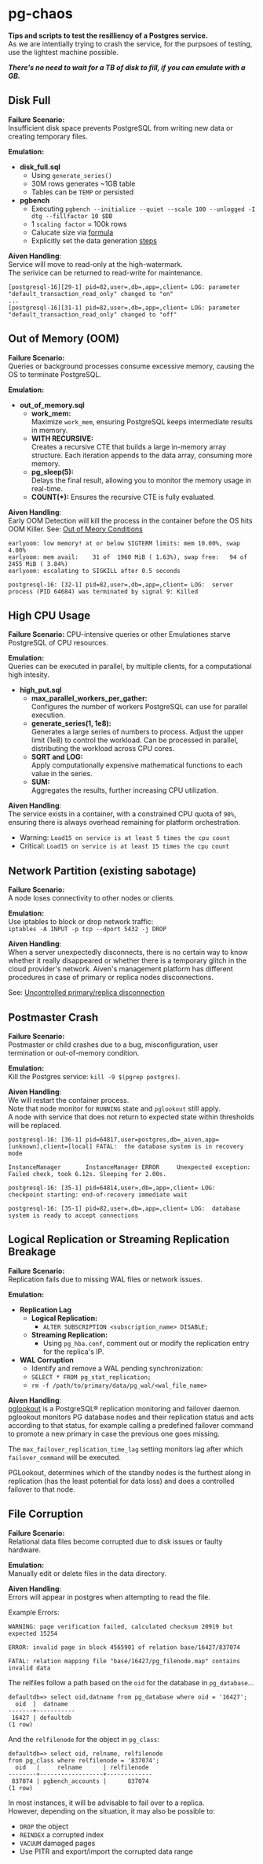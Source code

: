 # pg-chaos

**Tips and scripts to test the resilliency of a Postgres service.**<br>
As we are intentially trying to crash the service, for the purpsoes of testing, use the lightest machine possible. 

***There's no need to wait for a TB of disk to fill, if you can emulate with a GB.***

## Disk Full
**Failure Scenario:**<br>
Insufficient disk space prevents PostgreSQL from writing new data or creating temporary files.

**Emulation:** 
* **disk_full.sql**
  * Using `generate_series()`
  * 30M rows generates ~1GB table
  * Tables can be `TEMP` or persisted
* **pgbench**
  * Executing `pgbench --initialize --quiet --scale 100 --unlogged -I dtg --fillfactor 10 $DB`
  * 1 `scaling factor` = 100k rows
  * Calucate size via [formula](https://www.cybertec-postgresql.com/en/a-formula-to-calculate-pgbench-scaling-factor-for-target-db-size/)
  * Explicitly set the data generation [steps](https://www.postgresql.org/docs/current/pgbench.html#PGBENCH-INIT-OPTIONS)

**Aiven Handling**:<br>
Service will move to read-only at the high-watermark.<br>
The serivice can be returned to read-write for maintenance. 

```
[postgresql-16][29-1] pid=82,user=,db=,app=,client= LOG: parameter "default_transaction_read_only" changed to "on"
...
[postgresql-16][31-1] pid=82,user=,db=,app=,client= LOG: parameter "default_transaction_read_only" changed to "off"
```


## Out of Memory (OOM)
**Failure Scenario:**<br>
Queries or background processes consume excessive memory, causing the OS to terminate PostgreSQL.

**Emulation:**<br>
* **out_of_memory.sql**<br>
  * **work_mem:**<br>
  Maximize `work_mem`, ensuring PostgreSQL keeps intermediate results in memory.
  * **WITH RECURSIVE:**<br>
  Creates a recursive CTE that builds a large in-memory array structure.
  Each iteration appends to the data array, consuming more memory.
  * **pg_sleep(5):**<br>
  Delays the final result, allowing you to monitor the memory usage in real-time.
  * **COUNT(*):**
  Ensures the recursive CTE is fully evaluated.

**Aiven Handling**:<br>
Early OOM Detection will kill the process in the container before the OS hits OOM Killer. See: [Out of Meory Conditions](https://github.com/aiven/aiven-docs/blob/main/docs/platform/concepts/out-of-memory-conditions.md)

```
earlyoom: low memory! at or below SIGTERM limits: mem 10.00%, swap  4.00%                                  
earlyoom: mem avail:    31 of  1960 MiB ( 1.63%), swap free:   94 of 2455 MiB ( 3.84%)
earlyoom: escalating to SIGKILL after 0.5 seconds

postgresql-16: [32-1] pid=82,user=,db=,app=,client= LOG:  server process (PID 64684) was terminated by signal 9: Killed
```

## High CPU Usage
**Failure Scenario:** CPU-intensive queries or other Emulationes starve PostgreSQL of CPU resources.

**Emulation:** <br>
Queries can be executed in parallel, by multiple clients, for a computational high intesity.

* **high_put.sql**
  * **max_parallel_workers_per_gather:**<br>
  Configures the number of workers PostgreSQL can use for parallel execution.
  * **generate_series(1, 1e8):**<br>
  Generates a large series of numbers to process.
  Adjust the upper limit (1e8) to control the workload.
  Can be processed in parallel, distributing the workload across CPU cores.
  * **SQRT and LOG:**<br>
  Apply computationally expensive mathematical functions to each value in the series.
  * **SUM:**<br>
  Aggregates the results, further increasing CPU utilization.

**Aiven Handling**:<br>
The service exists in a container, with a constrained CPU quota of `90%`, ensuring there is always overhead remaining for platform orchestration. 

* Warning: `Load15 on service is at least 5 times the cpu count`
* Critical: `Load15 on service is at least 15 times the cpu count`

## Network Partition (existing sabotage)
**Failure Scenario:**<br>
A node loses connectivity to other nodes or clients.

**Emulation:**<br>
Use iptables to block or drop network traffic:<br>
`iptables -A INPUT -p tcp --dport 5432 -j DROP`

**Aiven Handling**:<br>
When a server unexpectedly disconnects, there is no certain way to know whether it really disappeared or whether there is a temporary glitch in the cloud provider's network. Aiven's management platform has different procedures in case of primary or replica nodes disconnections.

See: [Uncontrolled primary/replica disconnection](https://github.com/aiven/aiven-docs/blob/main/docs/products/postgresql/concepts/upgrade-failover.md?plain=1#L26)


## Postmaster Crash
**Failure Scenario:**<br>
Postmaster or child crashes due to a bug, misconfiguration, user termination or out-of-memory condition.

**Emulation:**<br>
Kill the Postgres service: `kill -9 $(pgrep postgres)`.<br>

**Aiven Handling**:<br>
We will restart the container process.<br>
Note that node monitor for `RUNNING` state and `pglookout` still apply.<br>
A node with service that does not return to expected state within thresholds will be replaced. 

```
postgresql-16: [36-1] pid=64817,user=postgres,db=_aiven,app=[unknown],client=[local] FATAL:  the database system is in recovery mode

InstanceManager       InstanceManager ERROR     Unexpected exception: Failed check, took 6.12s. Sleeping for 2.00s.

postgresql-16: [35-1] pid=64814,user=,db=,app=,client= LOG:  checkpoint starting: end-of-recovery immediate wait

postgresql-16: [35-1] pid=82,user=,db=,app=,client= LOG:  database system is ready to accept connections
```

## Logical Replication or Streaming Replication Breakage

**Failure Scenario:**<br>
Replication fails due to missing WAL files or network issues.

**Emulation:**<br>
* **Replication Lag**
  * **Logical Replication:**<br>
    * `ALTER SUBSCRIPTION <subscription_name> DISABLE;`
  * **Streaming Replication:**<br>
    * Using `pg_hba.conf`, comment out or modify the replication entry for the replica's IP.
* **WAL Corruption**
  * Identify and remove a WAL pending synchronization:
  * `SELECT * FROM pg_stat_replication;`
  * `rm -f /path/to/primary/data/pg_wal/<wal_file_name>`  

**Aiven Handling**:<br>
[pglookout](https://github.com/Aiven-Open/pglookout) is a PostgreSQL® replication monitoring and failover daemon. pglookout monitors PG database nodes and their replication status and acts according to that status, for example calling a predefined failover command to promote a new primary in case the previous one goes missing.<br>

The `max_failover_replication_time_lag` setting monitors lag after which `failover_command` will be executed.<br>

PGLookout, determines which of the standby nodes is the furthest along in replication (has the least potential for data loss) and does a controlled failover to that node.

## File Corruption
**Failure Scenario:**<br>
Relational data files become corrupted due to disk issues or faulty hardware.

**Emulation:**<br>
Manually edit or delete files in the data directory.

**Aiven Handling**:<br>
Errors will appear in postgres when attempting to read the file.

Example Errors:
```
WARNING: page verification failed, calculated checksum 20919 but expected 15254

ERROR: invalid page in block 4565901 of relation base/16427/837074

FATAL: relation mapping file "base/16427/pg_filenode.map" contains invalid data
```

The relfiles follow a path based on the `oid` for the database in `pg_database`...

```
defaultdb=> select oid,datname from pg_database where oid = '16427';
  oid  |  datname
-------+-----------
 16427 | defaultdb
(1 row)
```

And the `relfilenode` for the object in `pg_class`:

```
defaultdb=> select oid, relname, relfilenode
from pg_class where relfilenode = '837074';
  oid   |     relname      | relfilenode
--------+------------------+-------------
 837074 | pgbench_accounts |      837074
(1 row)
```

In most instances, it will be advisable to fail over to a replica.<br>
However, depending on the situation, it may also be possible to:
* `DROP` the object
* `REINDEX` a corrupted index
* `VACUUM` damaged pages
* Use PITR and export/import the corrupted data range
